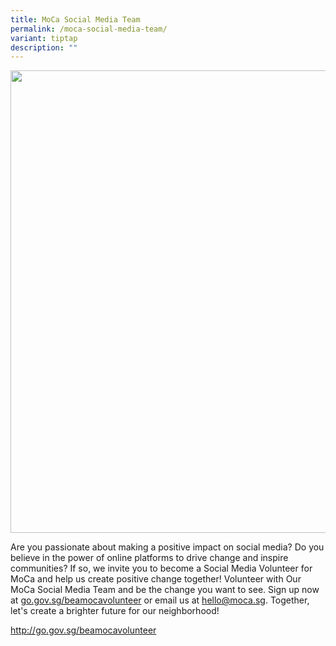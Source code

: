 ```yaml
---
title: MoCa Social Media Team
permalink: /moca-social-media-team/
variant: tiptap
description: ""
---
```

<div class="isomer-image-wrapper">
<img style="width: 740px; color: rgb(0, 0, 0); font-family: system-ui, -apple-system, &quot;system-ui&quot;, &quot;Segoe UI&quot;, Roboto, Oxygen, Ubuntu, Cantarell, &quot;Open Sans&quot;, &quot;Helvetica Neue&quot;, sans-serif; font-size: medium; font-style: normal; font-variant-ligatures: normal; font-variant-caps: normal; font-weight: 400; letter-spacing: normal; orphans: 2; text-align: start; text-indent: 0px; text-transform: none; widows: 2; word-spacing: 0px; -webkit-text-stroke-width: 0px; white-space: normal; text-decoration-thickness: initial; text-decoration-style: initial; text-decoration-color: initial;" height="auto" width="100%" src="https://moca.sgp1.cdn.digitaloceanspaces.com/Volunteer%20with%20Us/6569c11597cb7dc821f8c463_Social%2520Media.webp">
</div>
<p>Are you passionate about making a positive impact on social media? Do
you believe in the power of online platforms to drive change and inspire
communities? If so, we invite you to become a Social Media Volunteer for
MoCa and help us create positive change together! Volunteer with Our MoCa
Social Media Team and be the change you want to see. Sign up now at <a href="http://go.gov.sg/beamocavolunteer" rel="noopener noreferrer nofollow" target="_blank">go.gov.sg/beamocavolunteer</a> or
email us at <a href="http://go.gov.sg/beamocavolunteer" rel="noopener noreferrer nofollow" target="_blank">hello@moca.sg</a>.
Together, let's create a brighter future for our neighborhood!</p>
<p><a href="http://go.gov.sg/beamocavolunteer" rel="noopener noreferrer nofollow" target="_blank">http://go.gov.sg/beamocavolunteer</a>
</p>